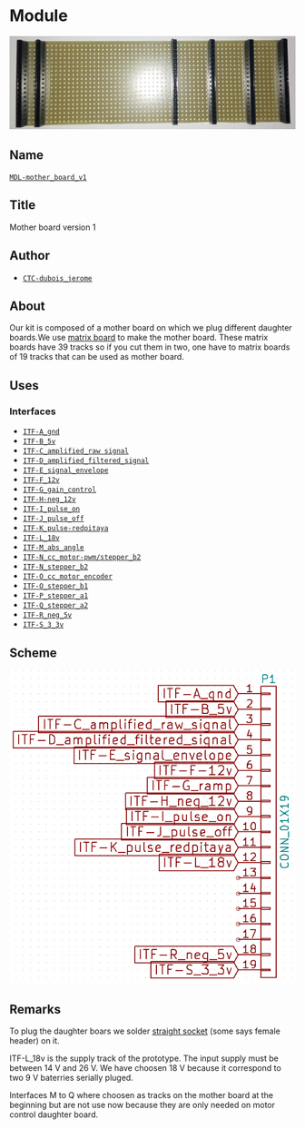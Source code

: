 # Module
![](viewme.png)

## Name
[`MDL-mother_board_v1`]()

## Title
Mother board version 1

## Author
* [`CTC-dubois_jerome`]()

## About
Our kit is composed of a mother board on which we plug different daughter boards.We use [matrix board](http://uk.rs-online.com/web/p/matrix-boards/5280661/?searchTerm=RE500-LF&relevancy-data=636F3D3126696E3D4931384E4B6E6F776E41734D504E266C753D656E266D6D3D6D61746368616C6C7061727469616C26706D3D5E5B5C707B4C7D5C707B4E647D2D2C2F255C2E5D2B2426706F3D313326736E3D592673743D4B4559574F52445F53494E474C455F414C5048415F4E554D455249432677633D424F5448267573743D52453530302D4C46267374613D52453530302D4C4626) to make the mother board. These matrix boards have 39 tracks so if you cut them in two, one have to matrix boards of 19 tracks that can be used as mother board.

## Uses
### Interfaces
* [`ITF-A_gnd`]()
* [`ITF-B_5v`]()
* [`ITF-C_amplified_raw signal`]()
* [`ITF-D_amplified_filtered_signal`]()
* [`ITF-E_signal_envelope`]()
* [`ITF-F_12v`]()
* [`ITF-G_gain_control`]()
* [`ITF-H-neg_12v`]()
* [`ITF-I_pulse_on`]()
* [`ITF-J_pulse_off`]()
* [`ITF-K_pulse-redpitaya`]()
* [`ITF-L_18v`]()
* [`ITF-M_abs_angle`]()
* [`ITF-N_cc_motor-pwm/stepper_b2`]()
* [`ITF-N_stepper_b2`]()
* [`ITF-O_cc_motor_encoder`]()
* [`ITF-O_stepper_b1`]()
* [`ITF-P_stepper_a1`]()
* [`ITF-Q_stepper_a2`]()
* [`ITF-R_neg_5v`]()
* [`ITF-S_3_3v`]()

## Scheme
![](images/scheme.png)

## Remarks
To plug the daughter boars we solder [straight socket](https://hackspark.fr/fr/0-1-2-54mm-female-header-1-row-40-pins.html) (some says female header) on it.

ITF-L_18v is the supply track of the prototype. The input supply must be between 14 V and 26 V. We  have choosen 18 V because it correspond to two 9 V baterries serially pluged.

Interfaces M to Q where choosen as tracks on the mother board at the beginning but are not use now because they are only needed on motor control daughter board.
